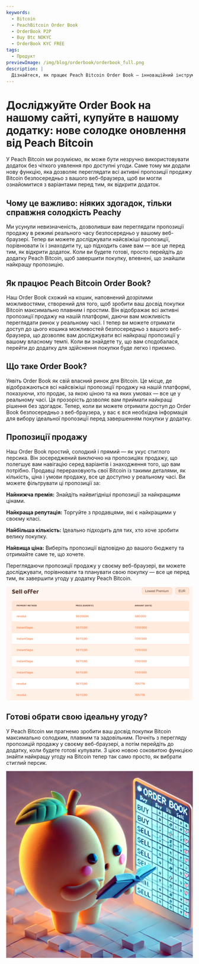 ```yaml
---
keywords:
  - Bitcoin
  - PeachBitcoin Order Book
  - OrderBook P2P
  - Buy Btc NOKYC
  - OrderBook KYC FREE
tags:
  - Продукт
previewImage: /img/blog/orderbook/orderbook_full.png
description: |
  Дізнайтеся, як працює Peach Bitcoin Order Book — інноваційний інструмент для швидкої, безпечної та анонімної покупки Bitcoin. Скористайтеся унікальним налаштуванням з пропозиціями тільки для продажу, щоб знайти ідеальну угоду відповідно до вашого методу оплати та уподобань.
---
```


# Досліджуйте Order Book на нашому сайті, купуйте в нашому додатку: нове солодке оновлення від Peach Bitcoin
У Peach Bitcoin ми розуміємо, як може бути незручно використовувати додаток без чіткого уявлення про доступні угоди. Саме тому ми додали нову функцію, яка дозволяє переглядати всі активні пропозиції продажу Bitcoin безпосередньо з вашого веб-браузера, щоб ви могли ознайомитися з варіантами перед тим, як відкрити додаток.

## Чому це важливо: ніяких здогадок, тільки справжня солодкість Peachy
Ми усунули невизначеність, дозволивши вам переглядати пропозиції продажу в режимі реального часу безпосередньо у вашому веб-браузері. Тепер ви можете досліджувати найсвіжіші пропозиції, порівнювати їх і знаходити ту, що підходить саме вам — все це перед тим, як відкрити додаток. Коли ви будете готові, просто перейдіть до додатку Peach Bitcoin, щоб завершити покупку, впевнені, що знайшли найкращу пропозицію.

## Як працює Peach Bitcoin Order Book?
Наш Order Book схожий на кошик, наповнений дозрілими можливостями, створений для того, щоб зробити ваш досвід покупки Bitcoin максимально плавним і простим. Він відображає всі активні пропозиції продажу на нашій платформі, даючи вам можливість переглядати ринок у реальному часі. І тепер ви можете отримати доступ до цього кошика можливостей безпосередньо з вашого веб-браузера, що дозволяє вам досліджувати всі найкращі пропозиції у вашому власному темпі. Коли ви знайдете ту, що вам сподобалася, перейти до додатку для здійснення покупки буде легко і приємно.

## Що таке Order Book?
Уявіть Order Book як свій власний ринок для Bitcoin. Це місце, де відображаються всі найсвіжіші пропозиції продажу на нашій платформі, показуючи, хто продає, за якою ціною та на яких умовах — все це у реальному часі. Ця прозорість дозволяє вам приймати найкращі рішення без здогадок. Тепер, коли ви можете отримати доступ до Order Book безпосередньо з веб-браузера, у вас є вся необхідна інформація для вибору ідеальної пропозиції перед завершенням покупки у додатку.

## Пропозиції продажу
Наш Order Book простий, солодкий і прямий — як укус стиглого персика. Він зосереджений виключно на пропозиціях продажу, що полегшує вам навігацію серед варіантів і знаходження того, що вам потрібно. Продавці перераховують свої Bitcoin із такими деталями, як кількість, ціна і умови продажу, все це доступно у реальному часі. Ви можете фільтрувати ці пропозиції за:

**Найнижча премія:** Знайдіть найвигідніші пропозиції за найкращими цінами.

**Найкраща репутація:** Торгуйте з продавцями, які є найкращими у своєму класі.

**Найбільша кількість:** Ідеально підходить для тих, хто хоче зробити велику покупку.

**Найвища ціна:** Виберіть пропозиції відповідно до вашого бюджету та отримайте саме те, що хочете.

Переглядаючи пропозиції продажу у своєму веб-браузері, ви можете досліджувати, порівнювати та планувати свою покупку — все це перед тим, як завершити угоду у додатку Peach Bitcoin.

![](/img/blog/orderbook/orderbook.png)

## Готові обрати свою ідеальну угоду?
У Peach Bitcoin ми прагнемо зробити ваш досвід покупки Bitcoin максимально солодким, плавним та задовільним. Почніть з перегляду пропозицій продажу у своєму веб-браузері, а потім перейдіть до додатку, коли будете готові купувати. З цією новою соковитою функцією знайти найкращу угоду на Bitcoin тепер так само просто, як вибрати стиглий персик.

![](/img/blog/orderbook/kycfree.png)
